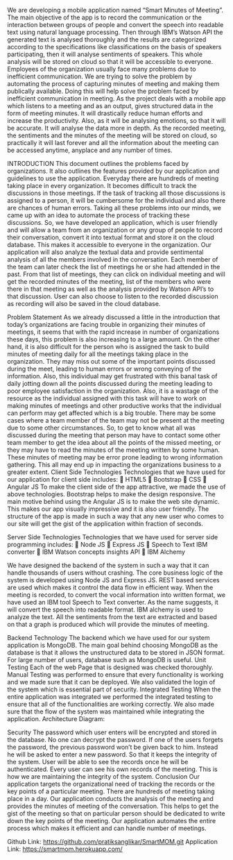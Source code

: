 We are developing a mobile application named “Smart Minutes of Meeting”. The main objective of the app is to record the communication or the interaction between groups of people and convert the speech into readable text using natural language processing. Then through IBM’s Watson API the generated text is analysed thoroughly and the results are categorized according to the specifications like classifications on the basis of speakers participating, then it will analyse sentiments of speakers. This whole analysis will be stored on cloud so that it will be accessible to everyone. Employees of the organization usually face many problems due to inefficient communication. We are trying to solve the problem by automating the process of capturing minutes of meeting and making them publically available. Doing this will help solve the problem faced by inefficient communication in meeting. As the project deals with a mobile app which listens to a meeting and as an output, gives structured data in the form of meeting minutes. It will drastically reduce human efforts and increase the productivity. Also, as it will be analysing emotions, so that it will be accurate. It will analyse the data more in depth. As the recorded meeting, the sentiments and the minutes of the meeting will be stored on cloud, so practically it will last forever and all the information about the meeting can be accessed anytime, anyplace and any number of times.

INTRODUCTION
This document outlines the problems faced by organizations. It also outlines the features provided by our application and guidelines to use the application. Everyday there are hundreds of meeting taking place in every organization. It becomes difficult to track the discussions in those meetings. If the task of tracking all those discussions is assigned to a person, it will be cumbersome for the individual and also there are chances of human errors. Taking all these problems into our minds, we came up with an idea to automate the process of tracking these discussions. So, we have developed an application, which is user friendly and will allow a team from an organization or any group of people to record their conversation, convert it into textual format and store it on the cloud database. This makes it accessible to everyone in the organization. Our application will also analyze the textual data and provide sentimental analysis of all the members involved in the conversation. Each member of the team can later check the list of meetings he or she had attended in the past. From that list of meetings, they can click on individual meeting and will get the recorded minutes of the meeting, list of the members who were there in that meeting as well as the analysis provided by Watson API’s to that discussion. User can also choose to listen to the recorded discussion as recording will also be saved in the cloud database.

Problem Statement
As we already discussed a little in the introduction that today’s organizations are facing trouble in
organizing their minutes of meetings, it seems that with the rapid increase in number of organizations these days, this problem is also increasing to a large amount. On the other hand, it is also difficult for the person who is assigned the task to build minutes of meeting daily for all the meetings taking place in the organization. They may miss out some of the important points discussed during the meet, leading to human errors or wrong conveying of the information. Also, this individual may get frustrated with this banal task of daily jotting down all the points discussed during the meeting leading to poor employee satisfaction in the organization. Also, it is a wastage of the resource as the individual assigned with this task will have to work on making minutes of meetings and other productive works that the individual can perform may get affected which is a big trouble.
There may be some cases where a team member of the team may not be present at the meeting due to some other circumstances. So, to get to know what all was discussed during the meeting that person may have to contact some other team member to get the idea about all the points of the missed meeting, or they may have to read the minutes of the meeting written by some human. These minutes of meeting may be error prone leading to wrong information gathering. This all may end up in impacting the organizations business to a greater extent.
  Client Side Technologies
    Technologies that we have used for our application for client side includes:
       HTML5
       Bootstrap
       CSS
       Angular JS
  To make the client side of the app attractive, we made the use of above technologies. Bootstrap helps to make the design responsive. The main motive behind using the Angular JS is to make the web site dynamic. This makes our app visually impressive and it is also user friendly. The structure of the app is made in such a way that any new user who comes to our site will get the gist of the application within fraction of seconds.
  
  Server Side Technologies
    Technologies that we have used for server side programming includes:
       Node JS
       Express JS
       Speech to Text IBM converter
       IBM Watson concepts insights API  IBM Alchemy
  
  We have designed the backend of the system in such a way that it can handle thousands of users without crashing. The core business logic of the system is developed using Node JS and Express JS. REST based services are used which makes it control the data flow in efficient way. When the meeting is recorded, to convert the vocal information into written format, we have used an IBM tool Speech to Text converter. As the name suggests, it will convert the speech into readable format. IBM alchemy is used to analyze the text. All the sentiments from the text are extracted and based on that a graph is produced which will provide the minutes of meeting.

Backend Technology
  The backend which we have used for our system application is MongoDB. The main goal behind choosing MongoDB as the database is that it allows the unstructured data to be stored in JSON format. For large number of users, database such as MongoDB is useful.
Unit Testing
  Each of the web Page that is designed was checked thoroughly. Manual Testing was performed to ensure that every functionality is working and we made sure that it can be deployed. We also validated the login of the system which is essential part of security.
Integrated Testing
  When the entire application was integrated we performed the integrated testing to ensure that all of the functionalities are working correctly. We also made sure that the flow of the system was maintained while integrating the application.
Architecture Diagram:

Security
  The password which user enters will be encrypted and stored in the database. No one can decrypt the password. If one of the users forgets the password, the previous password won’t be given back to him. Instead he will be asked to enter a new password. So that it keeps the integrity of the system. User will be able to see the records once he will be authenticated. Every user can see his own records of the meeting. This is how we are maintaining the integrity of the system.
Conclusion
  Our application targets the organizational need of tracking the records or the key points of a particular meeting. There are hundreds of meeting taking place in a day. Our application conducts the analysis of the meeting and provides the minutes of meeting of the conversation. This helps to get the gist of the meeting so that on particular person should be dedicated to write down the key points of the meeting. Our application automates the entire process which makes it efficient and can handle number of meetings.

Github Link:
  https://github.com/pratiksanglikar/SmartMOM.git
Application Link:
  https://smartmom.herokuapp.com/

